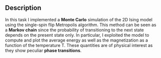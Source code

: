 ## Description

In this task I implemented a **Monte Carlo** simulation of the 2D Ising model using the single-spin flip Metropolis algorithm. This method can be seen as a **Markov chain** since the probability of transitioning to the next state depends on the present state only. In particular, I exploited the model to compute and plot the average energy as well as the magnetization as a function of the temperature T. These quantities are of physical interest as they show peculiar **phase transitions**.
